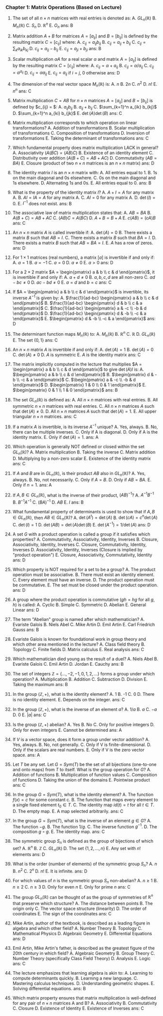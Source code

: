 ### Chapter 1: Matrix Operations (Based on Lecture)

1.  The set of all $n \times n$ matrices with real entries is denoted as:
    A.  $GL_n(\mathbb{R})$
    B.  $M_n(\mathbb{R})$
    C.  $S_n$
    D.  $\mathbb{R}^n$
    E.  $O_n$
    ans: B

2.  Matrix addition $A+B$ for matrices $A=[a_{ij}]$ and $B=[b_{ij}]$ is defined by the resulting matrix $C=[c_{ij}]$ where:
    A.  $c_{ij} = a_{ij} b_{ij}$
    B.  $c_{ij} = a_{ij} + b_{ij}$
    C.  $c_{ij} = \sum_k a_{ik} b_{kj}$
    D.  $c_{ij} = a_{ij} - b_{ij}$
    E.  $c_{ij} = a_{ji} + b_{ji}$
    ans: B

3.  Scalar multiplication $\alpha A$ for a real scalar $\alpha$ and matrix $A=[a_{ij}]$ is defined by the resulting matrix $C=[c_{ij}]$ where:
    A.  $c_{ij} = \alpha + a_{ij}$
    B.  $c_{ij} = \alpha / a_{ij}$
    C.  $c_{ij} = \alpha^{a_{ij}}$
    D.  $c_{ij} = \alpha a_{ij}$
    E.  $c_{ij} = a_{ij}$ if $i=j$, $0$ otherwise
    ans: D

4.  The dimension of the real vector space $M_n(\mathbb{R})$ is:
    A.  $n$
    B.  $2n$
    C.  $n^2$
    D.  $n!$
    E.  $n^n$
    ans: C

5.  Matrix multiplication $C = AB$ for $n \times n$ matrices $A=[a_{ij}]$ and $B=[b_{ij}]$ is defined by $c_{ij} = $:
    A.  $a_{ij} b_{ij}$
    B.  $a_{ij} + b_{ij}$
    C.  $\sum_{k=1}^n a_{ik} b_{kj}$
    D.  $\sum_{k=1}^n a_{ki} b_{jk}$
    E.  $\det(A) \det(B)$
    ans: C

6.  Matrix multiplication corresponds to which operation on linear transformations?
    A.  Addition of transformations
    B.  Scalar multiplication of transformations
    C.  Composition of transformations
    D.  Inversion of transformations
    E.  Taking the determinant of transformations
    ans: C

7.  Which fundamental property does matrix multiplication LACK in general?
    A.  Associativity ($A(BC) = (AB)C$)
    B.  Existence of an identity element
    C.  Distributivity over addition ($A(B+C) = AB+AC$)
    D.  Commutativity ($AB = BA$)
    E.  Closure (product of two $n \times n$ matrices is an $n \times n$ matrix)
    ans: D

8.  The identity matrix $I$ is an $n \times n$ matrix with:
    A.  All entries equal to 1.
    B.  1s on the main diagonal and 0s elsewhere.
    C.  0s on the main diagonal and 1s elsewhere.
    D.  Alternating 1s and 0s.
    E.  All entries equal to 0.
    ans: B

9.  What is the property of the identity matrix $I$?
    A.  $A+I = A$ for any matrix A.
    B.  $AI = IA = A$ for any matrix A.
    C.  $AI = 0$ for any matrix A.
    D.  $\det(I) = 0$.
    E.  $I^{-1}$ does not exist.
    ans: B

10. The associative law of matrix multiplication states that:
    A.  $AB = BA$
    B.  $A(B+C) = AB+AC$
    C.  $(AB)C = A(BC)$
    D.  $A+B = B+A$
    E.  $c(AB) = (cA)B$
    ans: C

11. An $n \times n$ matrix $A$ is called invertible if:
    A.  $\det(A) = 0$
    B.  There exists a matrix $B$ such that $AB = I$.
    C.  There exists a matrix $B$ such that $BA = I$.
    D.  There exists a matrix $B$ such that $AB = BA = I$.
    E.  $A$ has a row of zeros.
    ans: D

12. For $1 \times 1$ matrices (real numbers), a matrix $[a]$ is invertible if and only if:
    A.  $a = 1$
    B.  $a = -1$
    C.  $a = 0$
    D.  $a \neq 0$
    E.  $a > 0$
    ans: D

13. For a $2 \times 2$ matrix $A = \begin{pmatrix} a & b \\ c & d \end{pmatrix}$, it is invertible if and only if:
    A.  $a+d \neq 0$
    B.  $a, b, c, d$ are all non-zero
    C.  $ad - bc \neq 0$
    D.  $ac - bd \neq 0$
    E.  $a=d$ and $b=c$
    ans: C

14. If $A = \begin{pmatrix} a & b \\ c & d \end{pmatrix}$ is invertible, its inverse $A^{-1}$ is given by:
    A.  $\frac{1}{ad-bc} \begin{pmatrix} a & b \\ c & d \end{pmatrix}$
    B.  $\frac{1}{ad-bc} \begin{pmatrix} d & b \\ c & a \end{pmatrix}$
    C.  $\frac{1}{ad-bc} \begin{pmatrix} a & -c \\ -b & d \end{pmatrix}$
    D.  $\frac{1}{ad-bc} \begin{pmatrix} d & -b \\ -c & a \end{pmatrix}$
    E.  $\begin{pmatrix} d & -b \\ -c & a \end{pmatrix}$
    ans: D

15. The determinant function maps $M_n(\mathbb{R})$ to:
    A.  $M_n(\mathbb{R})$
    B.  $\mathbb{R}^n$
    C.  $\mathbb{R}$
    D.  $GL_n(\mathbb{R})$
    E.  The set $\{0, 1\}$
    ans: C

16. An $n \times n$ matrix $A$ is invertible if and only if:
    A.  $\det(A) = 1$
    B.  $\det(A) = 0$
    C.  $\det(A) \neq 0$
    D.  $A$ is symmetric
    E.  $A$ is the identity matrix
    ans: C

17. The matrix implicitly computed in the lecture that multiplies $A = \begin{pmatrix} a & b \\ c & d \end{pmatrix}$ to give $\det(A)I$ is:
    A.  $\begin{pmatrix} a & b \\ c & d \end{pmatrix}$
    B.  $\begin{pmatrix} d & -b \\ -c & a \end{pmatrix}$
    C.  $\begin{pmatrix} a & -c \\ -b & d \end{pmatrix}$
    D.  $\begin{pmatrix} 1 & 0 \\ 0 & 1 \end{pmatrix}$
    E.  $\begin{pmatrix} 0 & 1 \\ 1 & 0 \end{pmatrix}$
    ans: B

18. The set $GL_n(\mathbb{R})$ is defined as:
    A.  All $n \times n$ matrices with real entries.
    B.  All symmetric $n \times n$ matrices with real entries.
    C.  All $n \times n$ matrices $A$ such that $\det(A) \neq 0$.
    D.  All $n \times n$ matrices $A$ such that $\det(A) = 1$.
    E.  All upper triangular $n \times n$ matrices.
    ans: C

19. If a matrix $A$ is invertible, is its inverse $A^{-1}$ unique?
    A.  Yes, always.
    B.  No, there can be multiple inverses.
    C.  Only if A is diagonal.
    D.  Only if A is the identity matrix.
    E.  Only if $\det(A)=1$.
    ans: A

20. Which operation is generally NOT defined or closed within the set $GL_n(\mathbb{R})$?
    A.  Matrix multiplication
    B.  Taking the inverse
    C.  Matrix addition
    D.  Multiplying by a non-zero scalar
    E.  Existence of the identity matrix
    ans: C

21. If $A$ and $B$ are in $GL_n(\mathbb{R})$, is their product $AB$ also in $GL_n(\mathbb{R})$?
    A.  Yes, always.
    B.  No, not necessarily.
    C.  Only if $A=B$.
    D.  Only if $AB=BA$.
    E.  Only if $n=1$.
    ans: A

22. If $A, B \in GL_n(\mathbb{R})$, what is the inverse of their product, $(AB)^{-1}$?
    A.  $A^{-1}B^{-1}$
    B.  $B^{-1}A^{-1}$
    C.  $(BA)^{-1}$
    D.  $AB$
    E.  $I$
    ans: B

23. What fundamental property of determinants is used to show that if $A, B \in GL_n(\mathbb{R})$, then $AB \in GL_n(\mathbb{R})$?
    A.  $\det(A^t) = \det(A)$
    B.  $\det(cA) = c^n \det(A)$
    C.  $\det(I) = 1$
    D.  $\det(AB) = \det(A)\det(B)$
    E.  $\det(A^{-1}) = 1/\det(A)$
    ans: D

24. A set $G$ with a product operation is called a group if it satisfies which properties?
    A.  Commutativity, Associativity, Identity, Inverses
    B.  Closure, Associativity, Identity, Inverses
    C.  Closure, Commutativity, Identity, Inverses
    D.  Associativity, Identity, Inverses (Closure is implied by "product operation")
    E.  Closure, Associativity, Commutativity, Identity
    ans: D

25. Which property is NOT required for a set to be a group?
    A.  The product operation must be associative.
    B.  There must exist an identity element.
    C.  Every element must have an inverse.
    D.  The product operation must be commutative.
    E.  The set must be closed under the product operation.
    ans: D

26. A group where the product operation is commutative ($gh=hg$ for all $g,h$) is called:
    A.  Cyclic
    B.  Simple
    C.  Symmetric
    D.  Abelian
    E.  General Linear
    ans: D

27. The term "Abelian" group is named after which mathematician?
    A.  Evariste Galois
    B.  Niels Abel
    C.  Mike Artin
    D.  Emil Artin
    E.  Carl Friedrich Gauss
    ans: B

28. Evariste Galois is known for foundational work in group theory and which other area mentioned in the lecture?
    A.  Class field theory
    B.  Topology
    C.  Finite fields
    D.  Matrix calculus
    E.  Real analysis
    ans: C

29. Which mathematician died young as the result of a duel?
    A.  Niels Abel
    B.  Evariste Galois
    C.  Emil Artin
    D.  Jordan
    E.  Cauchy
    ans: B

30. The set of integers $\mathbb{Z} = \{..., -2, -1, 0, 1, 2, ...\}$ forms a group under which operation?
    A.  Multiplication
    B.  Addition
    C.  Subtraction
    D.  Division
    E.  Taking the maximum
    ans: B

31. In the group $(\mathbb{Z}, +)$, what is the identity element?
    A.  1
    B.  -1
    C.  0
    D.  There is no identity element.
    E.  Depends on the integer.
    ans: C

32. In the group $(\mathbb{Z}, +)$, what is the inverse of an element $a$?
    A.  $1/a$
    B.  $a$
    C.  $-a$
    D.  $0$
    E.  $|a|$
    ans: C

33. Is the group $(\mathbb{Z}, +)$ abelian?
    A.  Yes
    B.  No
    C.  Only for positive integers
    D.  Only for even integers
    E.  Cannot be determined
    ans: A

34. If $V$ is a vector space, does it form a group under vector addition?
    A.  Yes, always.
    B.  No, not generally.
    C.  Only if V is finite-dimensional.
    D.  Only if the scalars are real numbers.
    E.  Only if V is the zero vector space.
    ans: A

35. Let $T$ be any set. Let $G = Sym(T)$ be the set of all bijections (one-to-one and onto maps) from $T$ to itself. What is the group operation for $G$?
    A.  Addition of functions
    B.  Multiplication of function values
    C.  Composition of functions
    D.  Taking the union of the domains
    E.  Pointwise product
    ans: C

36. In the group $G = Sym(T)$, what is the identity element?
    A.  The function $f(x)=c$ for some constant c.
    B.  The function that maps every element to a single fixed element $t_0 \in T$.
    C.  The identity map $id(t) = t$ for all $t \in T$.
    D.  The empty map.
    E.  A map selected arbitrarily.
    ans: C

37. In the group $G = Sym(T)$, what is the inverse of an element $g \in G$?
    A.  The function $-g$.
    B.  The function $1/g$.
    C.  The inverse function $g^{-1}$.
    D.  The composition $g \circ g$.
    E.  The identity map.
    ans: C

38. The symmetric group $S_n$ is defined as the group of bijections of which set?
    A.  $\mathbb{R}^n$
    B.  $\mathbb{Z}$
    C.  $GL_n(\mathbb{R})$
    D.  The set $\{1, 2, ..., n\}$
    E.  Any set with $n!$ elements
    ans: D

39. What is the order (number of elements) of the symmetric group $S_n$?
    A.  $n$
    B.  $n^2$
    C.  $2^n$
    D.  $n!$
    E.  It is infinite.
    ans: D

40. For which values of $n$ is the symmetric group $S_n$ non-abelian?
    A.  $n \ge 1$
    B.  $n \ge 2$
    C.  $n \ge 3$
    D.  Only for even $n$
    E.  Only for prime $n$
    ans: C

41. The group $GL_n(\mathbb{R})$ can be thought of as the group of symmetries of $\mathbb{R}^n$ that preserve which structure?
    A.  The distance between points
    B.  The origin only
    C.  The vector space structure (linearity)
    D.  The order of coordinates
    E.  The sign of the coordinates
    ans: C

42. Mike Artin, author of the textbook, is described as a leading figure in algebra and which other field?
    A.  Number Theory
    B.  Topology
    C.  Mathematical Physics
    D.  Algebraic Geometry
    E.  Differential Equations
    ans: D

43. Emil Artin, Mike Artin's father, is described as the greatest figure of the 20th century in which field?
    A.  Algebraic Geometry
    B.  Group Theory
    C.  Number Theory (specifically Class Field Theory)
    D.  Analysis
    E.  Logic
    ans: C

44. The lecture emphasizes that learning algebra is akin to:
    A.  Learning to compute determinants quickly.
    B.  Learning a new language.
    C.  Mastering calculus techniques.
    D.  Understanding geometric shapes.
    E.  Solving differential equations.
    ans: B

45. Which matrix property ensures that matrix multiplication is well-defined for any pair of $n \times n$ matrices A and B?
    A. Associativity
    B. Commutativity
    C. Closure
    D. Existence of Identity
    E. Existence of Inverses
    ans: C